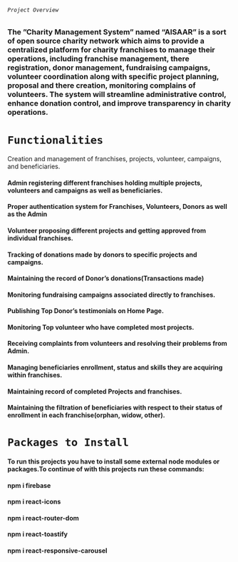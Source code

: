 ###### `Project Overview`
### The ”Charity Management System” named “AISAAR”  is a sort of open source charity network which aims to provide a centralized platform for charity franchises to manage their operations, including franchise management, there registration, donor management, fundraising campaigns, volunteer coordination along with specific project planning, proposal and there creation, monitoring complains of volunteers. The system will streamline administrative control, enhance donation control, and improve transparency in charity operations. 


# `Functionalities`

Creation and management of franchises, projects, volunteer, campaigns, and 
beneficiaries.
#### Admin registering different franchises holding multiple projects, volunteers and campaigns as well as beneficiaries. 
#### Proper authentication system for Franchises, Volunteers, Donors as well as the Admin
#### Volunteer proposing different projects and getting approved from individual franchises. 
#### Tracking of donations made by donors to specific projects and campaigns. 
#### Maintaining the record of Donor’s donations(Transactions made)
#### Monitoring fundraising campaigns associated directly to franchises. 
#### Publishing Top Donor’s testimonials on Home Page.
#### Monitoring Top volunteer who have completed most projects.
#### Receiving complaints from volunteers and resolving their problems from Admin.
#### Managing beneficiaries enrollment, status and skills they are acquiring within franchises.
#### Maintaining record of completed Projects and franchises.  
#### Maintaining the filtration of beneficiaries with respect to their status of enrollment in each franchise(orphan, widow, other). 

# `Packages to Install`
#### To run this projects you have to install some external node modules or packages.To continue of with this projects run these commands:
#### npm i firebase
#### npm i react-icons
#### npm i react-router-dom
#### npm i react-toastify 
#### npm i react-responsive-carousel